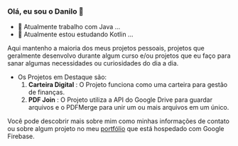 ### Olá, eu sou o Danilo 👋

- 🔭 Atualmente trabalho com Java ...
- 🌱 Atualmente estou estudando Kotlin ...

Aqui mantenho a maioria dos meus projetos pessoais, projetos que geralmente desenvolvo durante algum curso e/ou projetos que eu faço para sanar algumas necessidades ou curiosidades do dia a dia.
  
- Os Projetos em Destaque são:
  1. **Carteira Digital** : O Projeto funciona como uma carteira para gestão de finanças.
  2. **PDF Join** : O Projeto utiliza a API do Google Drive para guardar arquivos e o PDFMerge para unir um ou mais arquivos em um único.

Você pode descobrir mais sobre mim como minhas informações de contato ou sobre algum projeto no meu [portfólio](https://portfolio-danilo.web.app/home) que está hospedado com Google Firebase.
